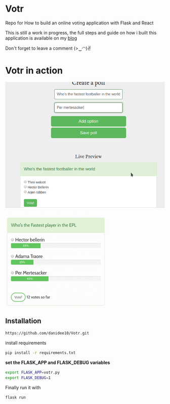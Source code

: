 # Votr
Repo for How to build an online voting application with Flask and React

This is still a work in progress, the full steps and guide on how i built this application is available on my [blog](https://danidee10.github.io/2016/09/18/flask-by-example-1.html)

Don't forget to leave a comment (>‿◠)✌

# Votr in action

![create a poll](/static/images/screenshot.png)

![votr](/static/gifs/votr.gif)

## Installation

```bash
https://github.com/danidee10/Votr.git
```

install requirements

```bash
pip install -r requirements.txt
```

**set the FLASK_APP and FLASK_DEBUG variables**

```bash
export FLASK_APP=votr.py
export FLASK_DEBUG=1
```

Finally run it with

```bash
flask run
```
